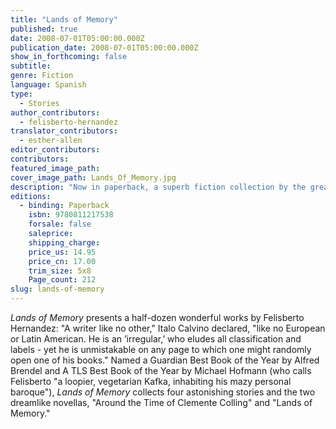 ```yaml
---
title: "Lands of Memory"
published: true
date: 2008-07-01T05:00:00.000Z
publication_date: 2008-07-01T05:00:00.000Z
show_in_forthcoming: false
subtitle:
genre: Fiction
language: Spanish
type:
  - Stories
author_contributors:
  - felisberto-hernandez
translator_contributors:
  - esther-allen
editor_contributors:
contributors:
featured_image_path:
cover_image_path: Lands_Of_Memory.jpg
description: "Now in paperback, a superb fiction collection by the great Uruguayan writer: _If I hadn't read the stories of Felisberto Hernández in 1950, I wouldn't be the writer I am today._ – Gabriel García Márquez "
editions:
  - binding: Paperback
    isbn: 9780811217538
    forsale: false
    saleprice:
    shipping_charge:
    price_us: 14.95
    price_cn: 17.00
    trim_size: 5x8
    Page_count: 212
slug: lands-of-memory
---
```


_Lands of Memory_ presents a half-dozen wonderful works by Felisberto Hernandez: "A writer like no other," Italo Calvino declared, "like no European or Latin American. He is an ’irregular,’ who eludes all classification and labels - yet he is unmistakable on any page to which one might randomly open one of his books." Named a Guardian Best Book of the Year by Alfred Brendel and A TLS Best Book of the Year by Michael Hofmann (who calls Felisberto "a loopier, vegetarian Kafka, inhabiting his mazy personal baroque"), _Lands of Memory_ collects four astonishing stories and the two dreamlike novellas, "Around the Time of Clemente Colling" and "Lands of Memory."

